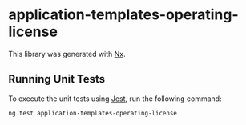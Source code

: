 # application-templates-operating-license

This library was generated with [Nx](https://nx.dev).

## Running Unit Tests

To execute the unit tests using [Jest](https://jestjs.io), run the following command:

```
ng test application-templates-operating-license
```